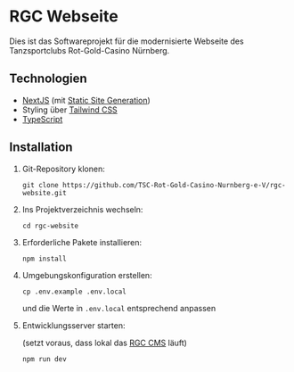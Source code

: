 # RGC Webseite

Dies ist das Softwareprojekt für die modernisierte Webseite des Tanzsportclubs Rot-Gold-Casino Nürnberg.

## Technologien

- [NextJS](https://nextjs.org/) (mit [Static Site Generation](https://nextjs.org/docs/basic-features/data-fetching/get-static-props))
- Styling über [Tailwind CSS](https://tailwindcss.com/)
- [TypeScript](https://www.typescriptlang.org/)

## Installation

1. Git-Repository klonen:

   ```
   git clone https://github.com/TSC-Rot-Gold-Casino-Nurnberg-e-V/rgc-website.git
   ```

2. Ins Projektverzeichnis wechseln:

   ```
   cd rgc-website
   ```

3. Erforderliche Pakete installieren:

   ```
   npm install
   ```

4. Umgebungskonfiguration erstellen:

   ```
   cp .env.example .env.local
   ```

   und die Werte in `.env.local` entsprechend anpassen

5. Entwicklungsserver starten:

   (setzt voraus, dass lokal das [RGC CMS](https://github.com/TSC-Rot-Gold-Casino-Nurnberg-e-V/rgc-cms) läuft)

   ```
   npm run dev
   ```
